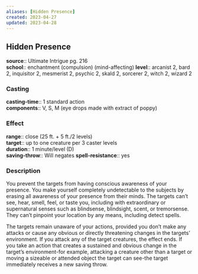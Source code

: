 ```yaml
---
aliases: [Hidden Presence]
created: 2023-04-27
updated: 2023-04-28
---
```


## Hidden Presence

**source**:: Ultimate Intrigue pg. 216  
**school**:: enchantment (compulsion) (mind-affecting)
**level**:: arcanist 2, bard 2, inquisitor 2, mesmerist 2, psychic 2, skald 2, sorcerer 2, witch 2, wizard 2

### Casting

**casting-time**:: 1 standard action  
**components**:: V, S, M (eye drops made with extract of poppy)

### Effect

**range**:: close (25 ft. + 5 ft./2 levels)  
**target**:: up to one creature per 3 caster levels  
**duration**:: 1 minute/level (D)  
**saving-throw**:: Will negates
**spell-resistance**:: yes

### Description

You prevent the targets from having conscious awareness of your presence. You make yourself completely undetectable to the subjects by erasing all awareness of your presence from their minds. The targets can’t see, hear, smell, feel, or taste you, including with extraordinary or supernatural senses such as blindsense, blindsight, scent, or tremorsense. They can’t pinpoint your location by any means, including detect spells.  
  
The targets remain unaware of your actions, provided you don’t make any attacks or cause any obvious or directly threatening changes in the targets’ environment. If you attack any of the target creatures, the effect ends. If you take an action that creates a sustained and obvious change in the target’s environment-for example, attacking a creature other than a target or moving a sizeable or attended object the target can see-the target immediately receives a new saving throw.
